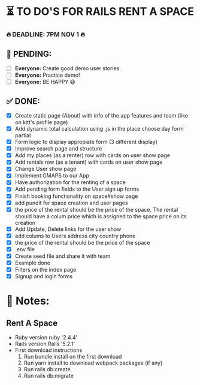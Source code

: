 
# ⏳ TO DO'S FOR RAILS RENT A SPACE 

### 🔥 DEADLINE: 7PM NOV 1 🔥

## 🚨 PENDING:

* [ ] **Everyone:** Create good demo user stories.
* [ ] **Everyone:** Practice demo! 
* [ ] **Everyone:** BE HAPPY 😄

## ✅ DONE:

* [X] Create static page (About) with info of the app features and team (like on kitt's profile page)
* [X] Add dynamic total calculation using .js in the place choose day form partial
* [X] Form logic to display appropiate form (3 different display)
* [X] Improve search page and structure 
* [X] Add my places (as a renter) row with cards on user show page
* [X] Add rentals row (as a tenant) with cards on user show page 
* [X] Change User show page 
* [X] Implement GMAPS to our App
* [X] Have authorization for the renting of a space
* [X] Add pending form fields to the User sign up forms
* [X] Finish booking functionality on space#show page
* [X] add pundit for space creation and user pages
* [X] the price of the rental should be the price of the space. The rental should have a colum price which is assigned to the space price on its creation
* [X] Add Update, Delete links for the user show 
* [X] add colums to Users address city country phone 
* [X] the price of the rental should be the price of the space
* [X] .env file
* [X] Create seed file and share it with team
* [X] Example done
* [X] Filters on the index page
* [X] Signup and login forms

# 📝 Notes:

## Rent A Space

* Ruby version 
  ruby '2.4.4'
* Rails version
  Rails '5.2.1'
* First download instructions
  1. Run bundle install on the first download
  2. Run yarn install to download webpack packages (if any)
  3. Run rails db:create
  4. Run rails db:migrate
